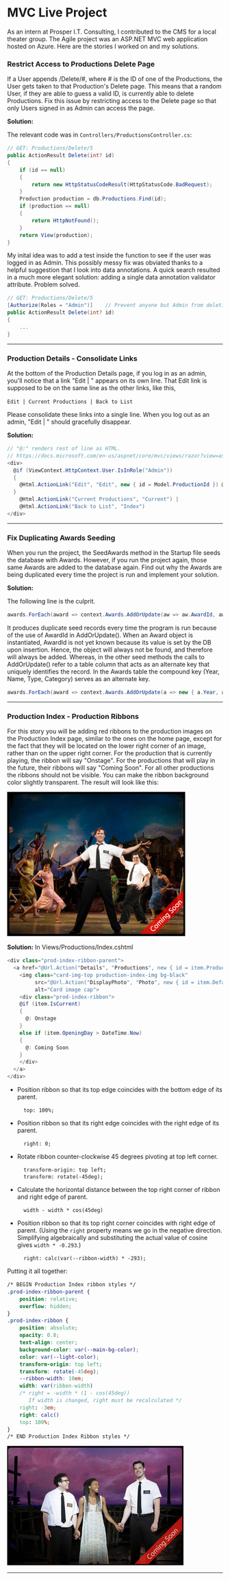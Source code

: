 # MVC Live Project

As an intern at Prosper I.T. Consulting, I contributed to the CMS for a local theater group. The Agile project was an ASP.NET MVC web application hosted on Azure. Here are the stories I worked on and my solutions.

### Restrict Access to Productions Delete Page
If a User appends /Delete/#, where # is the ID of one of the Productions, the User gets taken to that Production's Delete page.  This means that a random User, if they are able to guess a valid ID, is currently able to delete Productions.  Fix this issue by restricting access to the Delete page so that only Users signed in as Admin can access the page.

**Solution:** 

The relevant code was in `Controllers/ProductionsController.cs`:
```c#
// GET: Productions/Delete/5
public ActionResult Delete(int? id)
{
    if (id == null)
    {
        return new HttpStatusCodeResult(HttpStatusCode.BadRequest);
    }
    Production production = db.Productions.Find(id);
    if (production == null)
    {
        return HttpNotFound();
    }
    return View(production);
}
```
My inital idea was to add a test inside the function to see if the user was logged in as Admin. This possibly messy fix was obviated thanks to a helpful suggestion that I look into data annotations. A quick search resulted in a much more elegant solution: adding a single data annotation validator attribute. Problem solved.
```c#
// GET: Productions/Delete/5
[Authorize(Roles = "Admin")]	// Prevent anyone but Admin from deleting
public ActionResult Delete(int? id)
{
    ...
}
```
---

### Production Details - Consolidate Links
At the bottom of the Production Details page, if you log in as an admin, you'll notice that a link "Edit | " appears on its own line.  That Edit link is supposed to be on the same line as the other links, like this,

`Edit | Current Productions | Back to List`

Please consolidate these links into a single line.  When you log out as an admin, "Edit | " should gracefully disappear.

**Solution:**
```c#
// "@:" renders rest of line as HTML. 
// https://docs.microsoft.com/en-us/aspnet/core/mvc/views/razor?view=aspnetcore-3.1#razor-code-blocks
<div>
  @if (ViewContext.HttpContext.User.IsInRole("Admin"))
  {
    @Html.ActionLink("Edit", "Edit", new { id = Model.ProductionId }) @:|
  }
    @Html.ActionLink("Current Productions", "Current") |
    @Html.ActionLink("Back to List", "Index")
</div>
```
---

### Fix Duplicating Awards Seeding
When you run the project, the SeedAwards method in the Startup file seeds the database with Awards.  However, if you run the project again, those same Awards are added to the database again.  Find out why the Awards are being duplicated every time the project is run and implement your solution.

**Solution:**

The following line is the culprit.
```c#
awards.ForEach(award => context.Awards.AddOrUpdate(aw => aw.AwardId, award));
```
It produces duplicate seed records every time the program is run because of the use of AwardId in AddOrUpdate(). When an Award object is instantiated, AwardId is not yet known because its value is set by the DB upon insertion. Hence, the object will always not be found, and therefore will always be added. Whereas, in the other seed methods the calls to AddOrUpdate() refer to a table column that acts as an alternate key that uniquely identifies the record. In the Awards table the compound key (Year, Name, Type, Category) serves as an alternate key.
```c#
awards.ForEach(award => context.Awards.AddOrUpdate(a => new { a.Year, a.Name, a.Type, a.Category }, award));
```
---

### Production Index - Production Ribbons

For this story you will be adding red ribbons to the production images on the Production Index page, similar to the ones on the home page, except for the fact that they will be located on the lower right corner of an image, rather than on the upper right corner.  For the production that is currently playing, the ribbon will say "Onstage".  For the productions that will play in the future, their ribbons will say "Coming Soon".  For all other productions the ribbons should not be visible.  You can make the ribbon background color slightly transparent.  The result will look like this:

![prod-index-ribbon-coming-soon-sample.png](prod-index-ribbon-coming-soon-sample.png)

**Solution:**
In Views/Productions/Index.cshtml

```c#
<div class="prod-index-ribbon-parent">
  <a href="@Url.Action("Details", "Productions", new { id = item.ProductionId })">
    <img class="card-img-top production-index-img bg-black" 
         src="@Url.Action("DisplayPhoto", "Photo", new { id = item.DefaultPhoto.PhotoId })" 
         alt="Card image cap">
    <div class="prod-index-ribbon">
	@if (item.IsCurrent)
	{
	  @: Onstage
	}
	else if (item.OpeningDay > DateTime.Now)
	{
	  @: Coming Soon
	}
    </div>
  </a>
</div>
```

- Position ribbon so that its top edge coincides with the bottom edge of its parent.

		top: 100%;

- Position ribbon so that its right edge coincides with the right edge of its parent.

		right: 0;

- Rotate ribbon counter-clockwise 45 degrees pivoting at top left corner.

		transform-origin: top left;
		transform: rotate(-45deg);

- Calculate the horizontal distance between the top right corner of ribbon and right edge of parent. 
	
		width - width * cos(45deg)
	
- Position ribbon so that its top right corner coincides with right edge of parent. (Using the `right` property means we go in the negative direction. Simplifying algebraically and substituting the actual value of cosine gives `width * -0.293`.)

		right: calc(var(--ribbon-width) * -293);

Putting it all together:

```css
/* BEGIN Production Index ribbon styles */
.prod-index-ribbon-parent {
    position: relative;
    overflow: hidden;
}
.prod-index-ribbon {
    position: absolute;
    opacity: 0.8;
    text-align: center;
    background-color: var(--main-bg-color);
    color: var(--light-color);
    transform-origin: top left;
    transform: rotate(-45deg);
    --ribbon-width: 10em;
    width: var(ribbon-width) 
    /* right = -width * (1 - cos(45deg))
       If width is changed, right must be recalculated */
    right: -3em;
    right: calc()
    top: 100%;
}
/* END Production Index Ribbon styles */
```

![prod-index-ribbon-coming-soon.png](prod-index-ribbon-coming-soon.png)

---
